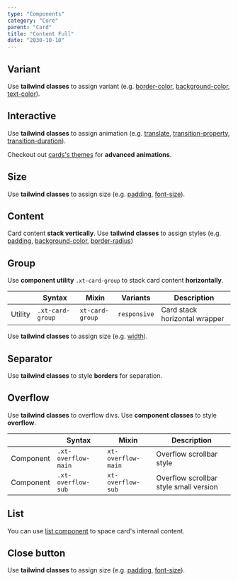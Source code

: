 ```yaml
---
type: "Components"
category: "Core"
parent: "Card"
title: "Content Full"
date: "2030-10-10"
---
```


## Variant

Use **tailwind classes** to assign variant (e.g. [border-color](https://tailwindcss.com/docs/border-color), [background-color](https://tailwindcss.com/docs/background-color), [text-color](https://tailwindcss.com/docs/text-color)).

<demo>
  <demoinline src="vanilla/components/core/card/variant-full">
  </demoinline>
</demo>

## Interactive

Use **tailwind classes** to assign animation (e.g. [translate](https://tailwindcss.com/docs/translate), [transition-property](https://tailwindcss.com/docs/transition-property), [transition-duration](https://tailwindcss.com/docs/transition-duration)).

<demo>
  <demoinline src="vanilla/components/core/card/interactive-full">
  </demoinline>
</demo>

Checkout out [cards's themes](/themes/by-component/card) for **advanced animations**.

## Size

Use **tailwind classes** to assign size (e.g. [padding](https://tailwindcss.com/docs/padding), [font-size](https://tailwindcss.com/docs/font-size)).

<demo>
  <demoinline src="vanilla/components/core/card/size-full">
  </demoinline>
</demo>

## Content

Card content **stack vertically**. Use **tailwind classes** to assign styles (e.g. [padding](https://tailwindcss.com/docs/padding), [background-color](https://tailwindcss.com/docs/background-color), [border-radius](https://tailwindcss.com/docs/border-radius)) 

<demo>
  <demoinline src="vanilla/components/core/card/content-full">
  </demoinline>
</demo>

## Group

Use **component utility** `.xt-card-group` to stack card content **horizontally**.

<div class="xt-overflow-sub overflow-y-hidden overflow-x-scroll my-4 xt-my-auto w-full">

|                      | Syntax                          | Mixin            | Variants               | Description                   |
| ----------------------- | ----------------------------------------- | -----------------------------| ----------------------------- | ----------------------------- |
| Utility                  | `.xt-card-group`       | `xt-card-group`                | `responsive`                | Card stack horizontal wrapper           |

</div>

Use **tailwind classes** to assign size (e.g. [width](https://tailwindcss.com/docs/width)).

<demo>
  <demoinline src="vanilla/components/core/card/group-full">
  </demoinline>
</demo>

## Separator

Use **tailwind classes** to style **borders** for separation.

<demo>
  <demoinline src="vanilla/components/core/card/separator-full">
  </demoinline>
</demo>

## Overflow

Use **tailwind classes** to overflow divs. Use **component classes** to style **overflow**.

<div class="xt-overflow-sub overflow-y-hidden overflow-x-scroll my-4 xt-my-auto w-full">

|               | Syntax                          | Mixin               | Description                   |
| ----------------------- | ----------------------------------------- | ----------------------------- | ----------------------------- |
| Component                  | `.xt-overflow-main`                     | `xt-overflow-main`                | Overflow scrollbar style            |
| Component                  | `.xt-overflow-sub`                     | `xt-overflow-sub`                | Overflow scrollbar style small version            |

</div>

<demo>
  <demoinline src="vanilla/components/core/card/overflow-y-full">
  </demoinline>
</demo>

## List

You can use [list component](/components/core/list) to space card's internal content.

<demo>
  <demoinline src="vanilla/components/core/card/list-full">
  </demoinline>
</demo>

## Close button

Use **tailwind classes** to assign size (e.g. [padding](https://tailwindcss.com/docs/padding), [font-size](https://tailwindcss.com/docs/font-size)).

<demo>
  <demoinline src="vanilla/components/core/card/close-full">
  </demoinline>
</demo>
